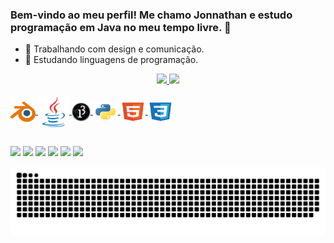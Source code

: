 ### Bem-vindo ao meu perfil! Me chamo Jonnathan e estudo programação em Java no meu tempo livre. 👋

- 💬 Trabalhando com design e comunicação.
- 💬 Estudando linguagens de programação.

<!-- status e languagens -->

<div align="center">
  <a href="https://github.com/jon3dr">
  <img height="150em" src="https://github-readme-stats.vercel.app/api?username=jon3dr&show_icons=true&theme=tokyonight&include_all_commits=true&count_private=true"/>
  <img height="150em" src="https://github-readme-stats.vercel.app/api/top-langs/?username=jon3dr&layout=compact&langs_count=7&theme=tokyonight"/>
</div>

<!-- icones tecnologias -->

<div style="display: inline_block"><br>
  <img align="center" alt="Jon3dr-Blender" height="40" width="40" src="https://raw.githubusercontent.com/devicons/devicon/master/icons/blender/blender-original.svg">
  <img align="center" alt="Jon3dr-Java" height="50" width="50" src="https://raw.githubusercontent.com/devicons/devicon/master/icons/java/java-original.svg">
  <img align="center" alt="Jon3dr-Processing" height="30" width="30" src="https://raw.githubusercontent.com/devicons/devicon/master/icons/processing/processing-original.svg">
  <img align="center" alt="Jon3dr-Python" height="30" width="40" src="https://raw.githubusercontent.com/devicons/devicon/master/icons/python/python-original.svg">
  <img align="center" alt="Jon3dr-HTML" height="30" width="40" src="https://raw.githubusercontent.com/devicons/devicon/master/icons/html5/html5-original.svg">
  <img align="center" alt="Jon3dr-CSS" height="30" width="40" src="https://raw.githubusercontent.com/devicons/devicon/master/icons/css3/css3-original.svg">
</div>

##

<!-- icones sociais -->

<div> 
  <a href="https://www.youtube.com/channel/UCmLK47lzKVo9ZfY5VPCxiSQ" target="_blank"><img src="https://img.shields.io/badge/YouTube-FF0000?style=for-the-badge&logo=youtube&logoColor=white" target="_blank"></a>
  <a href="https://instagram.com/jon3dr" target="_blank"><img src="https://img.shields.io/badge/-Instagram-%23E4405F?style=for-the-badge&logo=instagram&logoColor=white" target="_blank"></a>
  <a href="https://www.twitch.tv/slakan" target="_blank"><img src="https://img.shields.io/badge/Twitch-9146FF?style=for-the-badge&logo=twitch&logoColor=white" target="_blank"></a>
  <a href="https://discord.gg/fkK8Wzp8" target="_blank"><img src="https://img.shields.io/badge/Discord-7289DA?style=for-the-badge&logo=discord&logoColor=white" target="_blank"></a> 
  <a href = "mailto:jonnathan.rodriguessp@gmail.com"><img src="https://img.shields.io/badge/-Gmail-%23333?style=for-the-badge&logo=gmail&logoColor=white" target="_blank"></a>
  <a href="https://www.linkedin.com/in/jon3dr" target="_blank"><img src="https://img.shields.io/badge/-LinkedIn-%230077B5?style=for-the-badge&logo=linkedin&logoColor=white" target="_blank"></a>
</div>
  
![Snake animation](https://github.com/jon3dr/jon3dr/blob/output/github-contribution-grid-snake.svg) 

